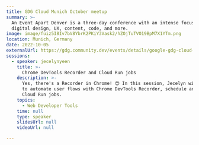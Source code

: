 ```yaml
---
title: GDG Cloud Munich October meetup
summary: >-
  An Event Apart Denver is a three-day conference with an intense focus on
  digital design, UX, content, code, and more.
image: image/fuiz5I8Iv7bV8YbrK2PKiY3Vask2/hZOjTuTVO19BpM7X1YTm.png
location: Munich, Germany
date: 2022-10-05
externalUrl: https://gdg.community.dev/events/details/google-gdg-cloud-munich-presents-october-gathering-1/
sessions:
  - speaker: jecelynyeen
    title: >-
      Chrome DevTools Recorder and Cloud Run jobs
    description: >-
      Yes, there's a Recorder in Chrome! 😍 In this session, Jecelyn will show a demo on how
      to automate user flows with Chrome DevTools Recorder, schedule and monitor them with
      Cloud Run jobs.
    topics:
      - Web Developer Tools
    time: null
    type: speaker
    slidesUrl: null
    videoUrl: null

---
```

